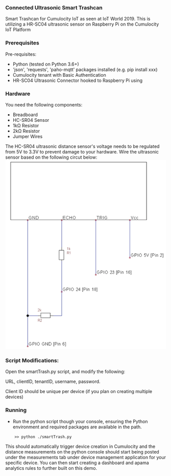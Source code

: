 ### Connected Ultrasonic Smart Trashcan
Smart Trashcan for Cumulocity IoT as seen at IoT World 2019. This is utilizing a HR-SC04 ultrasonic sensor on Raspberry Pi on the Cumulocity IoT Platform 

### Prerequisites

Pre-requisites:
- Python (tested on Python 3.6+)
- 'json', 'requests', 'paho-mqtt' packages installed (e.g. pip install xxx)
- Cumulocity tenant with Basic Authentication 
- HR-SC04 Ultrasonic Connector hooked to Raspberry Pi using 

### Hardware  
You need the following components:
- Breadboard
- HC-SR04 Sensor
- 1kΩ Resistor
- 2kΩ Resistor
- Jumper Wires

The HC-SR04 ultrasonic distance sensor's voltage needs to be regulated from 5V to 3.3V to prevent damage to your hardware. Wire the ultrasonic sensor based on the following circut below:
![trigger](./HR-SC04-wiring.png) 

### Script Modifications:
Open the smartTrash.py script, and modify the following:

URL, clientID, tenantID, username, password.

Client ID should be unique per device (if you plan on creating multiple devices)

### Running

- Run the python script though your console, ensuring the Python environment and required packages are available in the path.

```
	>> python ./smartTrash.py
```

This should automatically trigger device creation in Cumulocity and the distance measurements on the python console should start being posted under the measurements tab under device management application for your specific device. You can then start creating a dashboard and apama analytics rules to further built on this demo. 
